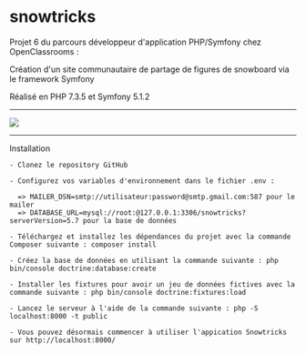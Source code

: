 # snowtricks
<p>Projet 6 du parcours développeur d'application PHP/Symfony chez OpenClassrooms :</p>
<p>Création d'un site communautaire de partage de figures de snowboard via le framework Symfony</p>
<p>Réalisé en PHP 7.3.5 et Symfony 5.1.2</p>
<hr />
<a href="https://codeclimate.com/github/glerique/snowtricks/maintainability"><img src="https://api.codeclimate.com/v1/badges/336362315ff88c62e1c8/maintainability" /></a>
<hr />
Installation

    - Clonez le repository GitHub
    
    - Configurez vos variables d'environnement dans le fichier .env :
    
      => MAILER_DSN=smtp://utilisateur:password@smtp.gmail.com:587 pour le mailer
      => DATABASE_URL=mysql://root:@127.0.0.1:3306/snowtricks?serverVersion=5.7 pour la base de données
      
    - Téléchargez et installez les dépendances du projet avec la commande Composer suivante : composer install
    
    - Créez la base de données en utilisant la commande suivante : php bin/console doctrine:database:create
    
    - Installer les fixtures pour avoir un jeu de données fictives avec la commande suivante : php bin/console doctrine:fixtures:load
    
    - Lancez le serveur à l'aide de la commande suivante : php -S localhost:8000 -t public
    
    - Vous pouvez désormais commencer à utiliser l'appication Snowtricks sur http://localhost:8000/
    

    
